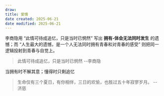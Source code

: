 ```yaml
---
draw:
title: 爱情
date created: 2025-06-21
date modified: 2025-06-21
---
```


李商隐用 “此情可待成追忆，只是当时已惘然” 写出 **拥有‑体会无法同时发生** 的遗憾；而 “人生最大的遗憾，是一个人无法同时拥有青春和对青春的感受” 则把同一逻辑投射到青春与自觉上。

> 此情可待成追忆，只是当时已惘然
> --李商隐

当拥有时不解其意；懂得时只剩追忆

> 生命仅有三个夏日，有你相伴，三日的欢愉，也胜过五十年寂寥岁月。
> -- 济慈
